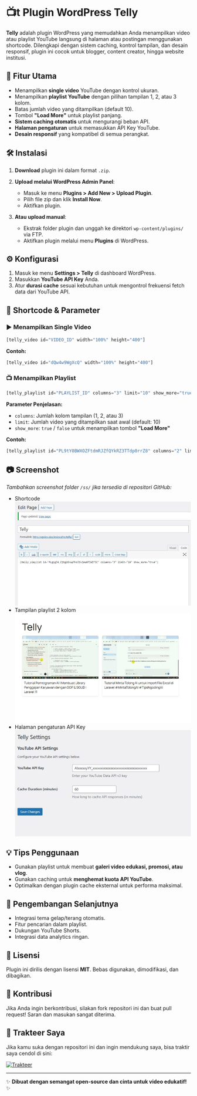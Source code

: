 # 📺t Plugin WordPress Telly

**Telly** adalah plugin WordPress yang memudahkan Anda menampilkan video atau playlist YouTube langsung di halaman atau postingan menggunakan shortcode. Dilengkapi dengan sistem caching, kontrol tampilan, dan desain responsif, plugin ini cocok untuk blogger, content creator, hingga website institusi.


## 🎯 **Fitur Utama**

* Menampilkan **single video** YouTube dengan kontrol ukuran.
* Menampilkan **playlist YouTube** dengan pilihan tampilan 1, 2, atau 3 kolom.
* Batas jumlah video yang ditampilkan (default 10).
* Tombol **"Load More"** untuk playlist panjang.
* **Sistem caching otomatis** untuk mengurangi beban API.
* **Halaman pengaturan** untuk memasukkan API Key YouTube.
* **Desain responsif** yang kompatibel di semua perangkat.


## 🛠 **Instalasi**

1. **Download** plugin ini dalam format `.zip`.
2. **Upload melalui WordPress Admin Panel**:

   * Masuk ke menu **Plugins > Add New > Upload Plugin**.
   * Pilih file zip dan klik **Install Now**.
   * Aktifkan plugin.
3. **Atau upload manual**:

   * Ekstrak folder plugin dan unggah ke direktori `wp-content/plugins/` via FTP.
   * Aktifkan plugin melalui menu **Plugins** di WordPress.


## ⚙️ **Konfigurasi**

1. Masuk ke menu **Settings > Telly** di dashboard WordPress.
2. Masukkan **YouTube API Key** Anda.
3. Atur **durasi cache** sesuai kebutuhan untuk mengontrol frekuensi fetch data dari YouTube API.


## 🔗 **Shortcode & Parameter**

### ▶️ Menampilkan Single Video

```php
[telly_video id="VIDEO_ID" width="100%" height="400"]
```

**Contoh:**

```php
[telly_video id="dQw4w9WgXcQ" width="100%" height="400"]
```

### 📺 Menampilkan Playlist

```php
[telly_playlist id="PLAYLIST_ID" columns="3" limit="10" show_more="true"]
```

**Parameter Penjelasan:**

* `columns`: Jumlah kolom tampilan (1, 2, atau 3)
* `limit`: Jumlah video yang ditampilkan saat awal (default: 10)
* `show_more`: `true` / `false` untuk menampilkan tombol **"Load More"**

**Contoh:**

```php
[telly_playlist id="PL9tY0BWXOZFtdmRJZfQYkRZ3TTdp0rrZ8" columns="2" limit="6" show_more="true"]
```


## 📷 **Screenshot**

*Tambahkan screenshot folder `/ss/` jika tersedia di repositori GitHub:*

* Shortcode
![Shortcode](https://raw.githubusercontent.com/kelaskakap/Telly/master/ss/ss1.JPG)
* Tampilan playlist 2 kolom
![2 kolom](https://raw.githubusercontent.com/kelaskakap/Telly/master/ss/ss2.JPG)
* Halaman pengaturan API Key
![Pengaturan](https://raw.githubusercontent.com/kelaskakap/Telly/master/ss/ss3.JPG)


## 💡 **Tips Penggunaan**

* Gunakan playlist untuk membuat **galeri video edukasi, promosi, atau vlog**.
* Gunakan caching untuk **menghemat kuota API YouTube**.
* Optimalkan dengan plugin cache eksternal untuk performa maksimal.


## 🚀 **Pengembangan Selanjutnya**

* Integrasi tema gelap/terang otomatis.
* Fitur pencarian dalam playlist.
* Dukungan YouTube Shorts.
* Integrasi data analytics ringan.


## 📜 **Lisensi**

Plugin ini dirilis dengan lisensi **MIT**. Bebas digunakan, dimodifikasi, dan dibagikan.


## 🤝 **Kontribusi**

Jika Anda ingin berkontribusi, silakan fork repositori ini dan buat pull request! Saran dan masukan sangat diterima.


## 🍹 **Trakteer Saya**
Jika kamu suka dengan repositori ini dan ingin mendukung saya, bisa traktir saya cendol di sini:

[![Trakteer](https://img.shields.io/badge/🍹%20Trakteer%20Saya-red?style=for-the-badge)](https://teer.id/kiosmerdeka)

---

✨ **Dibuat dengan semangat open-source dan cinta untuk video edukatif!** ✨
